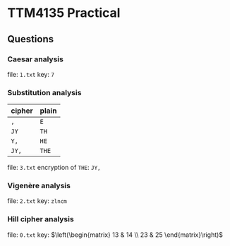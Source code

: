 # TTM4135 Practical

## Questions

### Caesar analysis

file: `1.txt`
key: `7`

### Substitution analysis

|cipher|plain|
|---|---|
|`,`|`E`|
|`JY`|`TH`|
|`Y,`|`HE`|
|`JY,`|`THE`|

file: `3.txt`
encryption of `THE`: `JY,`

### Vigenère analysis

file: `2.txt`
key: `zlncm`

### Hill cipher analysis

file: `0.txt`
key: $\left(\begin{matrix} 13 & 14 \\ 23 & 25 \end{matrix}\right)$
